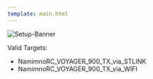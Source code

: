 ```yaml
---
template: main.html
---
```


![Setup-Banner](https://raw.githubusercontent.com/ExpressLRS/ExpressLRS-hardware/master/img/quick-start.png)

Valid Targets:

- NamimnoRC_VOYAGER_900_TX_via_STLINK
- NamimnoRC_VOYAGER_900_TX_via_WIFI